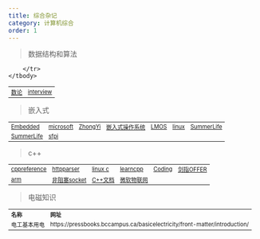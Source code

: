 ```yaml
---
title: 综合杂记
category: 计算机综合
order: 1
---
```


> 数据结构和算法
<table width="1033" style="font-size: 0.8em;">
	<tbody>
		<tr>
			<td>
				<a href="https://crypto.stanford.edu/pbc/notes/numbertheory/" target="_blank">数论</a>
			</td>
			<td>
				<a href="https://github.com/nhivp/coding-interview-university/blob/master/translations/README-cn.md" target="_blank">interview</a>
			</td>
			
		</tr>
	</tbody>
</table>

> 嵌入式
<table width="1033" style="font-size: 0.8em;">
	<tbody>
		<tr>
			<td>
				<a href="https://github.com/nhivp/Awesome-Embedded" target="_blank">Embedded</a>
			</td>
			<td>
				<a href="https://github.com/microsoft/ELL" target="_blank">microsoft</a>
			</td>
			<td>
				<a href="https://github.com/ZhongYi-LinuxDriverDev" target="_blank">ZhongYi</a>
			</td>
			<td>
				<a href="https://weread.qq.com/web/reader/405321205b68794054e53fa" target="_blank">嵌入式操作系统</a>
			</td>
			<td>
				<a href="http://blog.chinaunix.net/uid/28032128.html" target="_blank">LMOS</a>
			</td>
			<td>
				<a href="https://github.com/torvalds/linux" target="_blank">linux</a>
			</td>
			<td>
				<a href="https://github.com/SummerLife/EmbeddedSystem" target="_blank">SummerLife</a>
			</td>
		</tr>
		<tr>
			<td>
				<a href="https://github.com/SummerLife/EmbeddedSystem" target="_blank">SummerLife</a>
			</td>
			<td>
				<a href="https://sbc-fish.github.io/sfpi/" target="_blank">sfpi</a>
			</td>
		</tr>
	</tbody>
</table>

> c++
<table width="1033" style="font-size: 0.8em;">
	<tbody>
		<tr>
			<td>
				<a href="https://en.cppreference.com/w/cpp" target="_blank">cppreference</a>
			</td>
			<td>
				<a href="https://github.com/nekipelov/httpparser" target="_blank">httpparser</a>
			</td>
			<td>
				<a href="https://akaedu.github.io/book/index.html" target="_blank">linux c</a>
			</td>
			<td>
				<a href="https://www.learncpp.com/" target="_blank">learncpp</a>
			</td>
			<td>
				<a href="https://gitee.com/pan-junxian/CodingInterviewChinese2" target="_blank">Coding</a>
			</td>
			<td>
				<a href="file:///D:/Study/%E6%95%99%E6%9D%90%E4%B9%A6%E7%B1%8D/45%E7%AE%97%E6%B3%95/%E5%89%91%E6%8C%87OFFER%E5%90%8D%E4%BC%81%E9%9D%A2%E8%AF%95%E5%AE%98%E7%B2%BE%E8%AE%B2%E5%85%B8%E5%9E%8B%E7%BC%96%E7%A8%8B%E9%A2%98%E7%AC%AC2%E7%89%88.pdf" target="_blank">剑指OFFER</a>
			</td>
		</tr>
		<tr>
			<td>
				<a href="https://developer.arm.com/" target="_blank">arm</a>
			</td>
			<td>
				<a href="https://github.com/mogware/nio" target="_blank">非阻塞socket</a>
			</td>
			<td>
				<a href="https://learn.microsoft.com/en-us/cpp/cpp/?view=msvc-170" target="_blank">C++文档</a>
			</td>
			<td>
				<a href="https://github.com/microsoft/IoT-For-Beginners" target="_blank">微软物联网</a>
			</td>
		</tr>
	</tbody>
</table>

> 电磁知识
<table width="1033" style="font-size: 0.8em;">
	<tbody>
		<tr>
			<td>
				<strong>
					名称
				</strong>
			</td>
			<td>
				<strong>
					网址
				</strong>
			</td>
		</tr>
		<tr>
			<td>
				电工基本用电
			</td>
			<td>
				https://pressbooks.bccampus.ca/basicelectricity/front-matter/introduction/
			</td>
		</tr>
	</tbody>
</table>